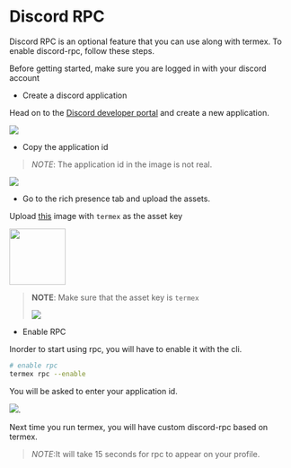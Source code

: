 # Discord RPC
Discord RPC is an optional feature that you can use along with termex. To enable discord-rpc, follow these steps.

Before getting started, make sure you are logged in with your discord account

- Create a discord application

Head on to the [Discord developer portal](https://discord.com/developers/applications) and create a new application.

<img src="https://user-images.githubusercontent.com/70764593/124238859-b49f7c80-db36-11eb-9b1f-bed02b78fbda.png">


- Copy the application id

> *NOTE*: The application id in the image is not real.

<img src="https://user-images.githubusercontent.com/70764593/124239487-5f179f80-db37-11eb-9fc1-4efed62eb43d.png"> 


- Go to the rich presence tab and upload the assets.

Upload [this](https://github.com/pranavbaburaj/termex/blob/main/assets/rpc/termex.png) image with `termex` as the asset key

<img src="https://user-images.githubusercontent.com/70764593/124240510-6ee3b380-db38-11eb-942a-74a14ca8530a.png" height=
"100">

> **NOTE**: Make sure that the asset key is `termex`
> 
> <img src="https://user-images.githubusercontent.com/70764593/124240746-ace0d780-db38-11eb-967e-e7a39ca6a475.png">


- Enable RPC

Inorder to start using rpc, you will have to enable it with the cli.
```sh
# enable rpc
termex rpc --enable
```
You will be asked to enter your application id. 

<img src="https://user-images.githubusercontent.com/70764593/124247948-ff71c200-db3f-11eb-951b-117810af26bf.png">.

Next time you run termex, you will have custom discord-rpc based on termex.

> *NOTE*:It will take 15 seconds for rpc to appear on your profile.